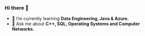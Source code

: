 ### Hi there 👋


- 🌱 I’m currently learning <b>Data Engineering, Java & Azure.</b>
- 💬 Ask me about <b>C++, SQL, Operating Systems and Computer Networks.</b>
